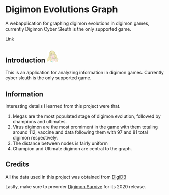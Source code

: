 # Digimon Evolutions Graph

A webapplication for graphing digimon evolutions in digimon games, currently Digimon Cyber Sleuth is the only supported game.

[Link]()


## Introduction <img src="images/illustration/Luche.png" width="35">
This is an application for analyzing information in digimon games. Currently cyber sleuth is the only supported game.

## Information 

Interesting details I learned from this project were that.
1. Megas are the most populated stage of digimon evolution, followed by champions and ultimates.
2. Virus digimon are the most promiment in the game with them totaling around 112, vaccine and data following them with 97 and 81 total digimon respectively.
3. The distance between nodes is fairly uniform
4. Champion and Ultimate digimon are central to the graph.

## Credits
All the data used in this project was obtained from [DigiDB](http://digidb.io/)

Lastly, make sure to preorder [Digimon Survive](https://en.bandainamcoent.eu/digimon/digimon-survive) for its 2020 release.